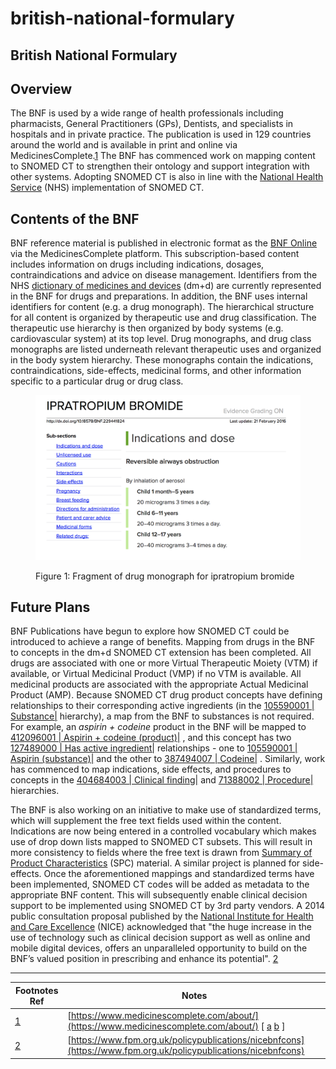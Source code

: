 # british-national-formulary

## British National Formulary

## Overview

The BNF is used by a wide range of health professionals including pharmacists, General Practitioners (GPs), Dentists, and specialists in hospitals and in private practice. The publication is used in 129 countries around the world and is available in print and online via MedicinesComplete.[1](https://confluence.ihtsdotools.org/display/DOCCDS/British+National+Formulary#Footnote1) The BNF has commenced work on mapping content to SNOMED CT to strengthen their ontology and support integration with other systems. Adopting SNOMED CT is also in line with the [National Health Service](http://www.nhs.uk/NHSEngland/thenhs/about/Pages/overview.aspx) (NHS) implementation of SNOMED CT.

## Contents of the BNF

BNF reference material is published in electronic format as the [BNF Online](https://www.bnf.org/products/bnf-online/) via the MedicinesComplete platform. This subscription-based content includes information on drugs including indications, dosages, contraindications and advice on disease management. Identifiers from the NHS [dictionary of medicines and devices](http://dmd.medicines.org.uk/DesktopDefault.aspx?tabid=2) (dm+d) are currently represented in the BNF for drugs and preparations. In addition, the BNF uses internal identifiers for content (e.g. a drug monograph). The hierarchical structure for all content is organized by therapeutic use and drug classification. The therapeutic use hierarchy is then organized by body systems (e.g. cardiovascular system) at its top level. Drug monographs, and drug class monographs are listed underneath relevant therapeutic uses and organized in the body system hierarchy. These monographs contain the indications, contraindications, side-effects, medicinal forms, and other information specific to a particular drug or drug class.

<figure><img src="../../images/123897751.png" alt=""><figcaption><p>Figure 1: Fragment of drug monograph for ipratropium bromide</p></figcaption></figure>

## Future Plans

BNF Publications have begun to explore how SNOMED CT could be introduced to achieve a range of benefits. Mapping from drugs in the BNF to concepts in the dm+d SNOMED CT extension has been completed. All drugs are associated with one or more Virtual Therapeutic Moiety (VTM) if available, or Virtual Medicinal Product (VMP) if no VTM is available. All medicinal products are associated with the appropriate Actual Medicinal Product (AMP). Because SNOMED CT drug product concepts have defining relationships to their corresponding active ingredients (in the [105590001 | Substance|](http://snomed.info/id/105590001) hierarchy), a map from the BNF to substances is not required. For example, an _aspirin + codeine_ product in the BNF will be mapped to [412096001 | Aspirin + codeine (product)|](http://snomed.info/id/412096001) , and this concept has two [127489000 | Has active ingredient|](http://snomed.info/id/127489000) relationships - one to [105590001 | Aspirin (substance)|](http://snomed.info/id/105590001) and the other to [387494007 | Codeine|](http://snomed.info/id/387494007) . Similarly, work has commenced to map indications, side effects, and procedures to concepts in the [404684003 | Clinical finding|](http://snomed.info/id/404684003) and [71388002 | Procedure|](http://snomed.info/id/71388002) hierarchies.

The BNF is also working on an initiative to make use of standardized terms, which will supplement the free text fields used within the content. Indications are now being entered in a controlled vocabulary which makes use of drop down lists mapped to SNOMED CT subsets. This will result in more consistency to fields where the free text is drawn from [Summary of Product Characteristics](https://en.wikipedia.org/wiki/Summary_of_Product_Characteristics) (SPC) material. A similar project is planned for side-effects. Once the aforementioned mappings and standardized terms have been implemented, SNOMED CT codes will be added as metadata to the appropriate BNF content. This will subsequently enable clinical decision support to be implemented using SNOMED CT by 3rd party vendors. A 2014 public consultation proposal published by the [National Institute for Health and Care Excellence](https://www.nice.org.uk/about) (NICE) acknowledged that "the huge increase in the use of technology such as clinical decision support as well as online and mobile digital devices, offers an unparalleled opportunity to build on the BNF’s valued position in prescribing and enhance its potential". [2](https://confluence.ihtsdotools.org/display/DOCCDS/British+National+Formulary#Footnote2)

***

| Footnotes Ref                                                                                       | Notes                                                                                                                                                                                                                                                                                             |
| --------------------------------------------------------------------------------------------------- | ------------------------------------------------------------------------------------------------------------------------------------------------------------------------------------------------------------------------------------------------------------------------------------------------- |
| [1](https://confluence.ihtsdotools.org/display/DOCCDS/British+National+Formulary#FootnoteMarker1-0) | [https://www.medicinescomplete.com/about/](https://www.medicinescomplete.com/about/) \[ [a](https://confluence.ihtsdotools.org/display/DOCCDS/British+National+Formulary#FootnoteMarker1-0) [b](https://confluence.ihtsdotools.org/display/DOCCDS/British+National+Formulary#FootnoteMarker1-1) ] |
| [2](https://confluence.ihtsdotools.org/display/DOCCDS/British+National+Formulary#FootnoteMarker2-0) | [https://www.fpm.org.uk/policypublications/nicebnfcons](https://www.fpm.org.uk/policypublications/nicebnfcons)                                                                                                                                                                                    |
